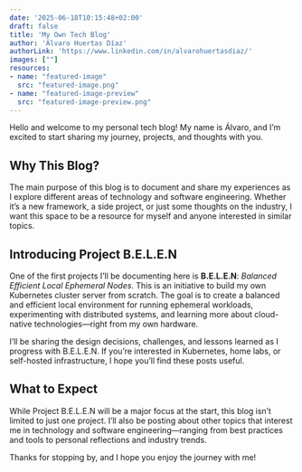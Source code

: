 ```yaml
---
date: '2025-06-18T10:15:48+02:00'
draft: false
title: 'My Own Tech Blog'
author: 'Álvaro Huertas Díaz'
authorLink: 'https://www.linkedin.com/in/alvarohuertasdiaz/'
images: [""]
resources:
- name: "featured-image"
  src: "featured-image.png"
- name: "featured-image-preview"
  src: "featured-image-preview.png"
---
```


Hello and welcome to my personal tech blog! My name is Álvaro, and I’m excited to start sharing my journey, projects, and thoughts with you.

## Why This Blog?

The main purpose of this blog is to document and share my experiences as I explore different areas of technology and software engineering. Whether it’s a new framework, a side project, or just some thoughts on the industry, I want this space to be a resource for myself and anyone interested in similar topics.

## Introducing Project B.E.L.E.N

One of the first projects I’ll be documenting here is **B.E.L.E.N**: _Balanced Efficient Local Ephemeral Nodes_. This is an initiative to build my own Kubernetes cluster server from scratch. The goal is to create a balanced and efficient local environment for running ephemeral workloads, experimenting with distributed systems, and learning more about cloud-native technologies—right from my own hardware.

I’ll be sharing the design decisions, challenges, and lessons learned as I progress with B.E.L.E.N. If you’re interested in Kubernetes, home labs, or self-hosted infrastructure, I hope you’ll find these posts useful.

## What to Expect

While Project B.E.L.E.N will be a major focus at the start, this blog isn’t limited to just one project. I’ll also be posting about other topics that interest me in technology and software engineering—ranging from best practices and tools to personal reflections and industry trends.

Thanks for stopping by, and I hope you enjoy the journey with me!